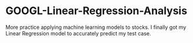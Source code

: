 # GOOGL-Linear-Regression-Analysis
More practice applying machine learning models to stocks. I finally got my Linear Regression model to accurately predict my test case.
